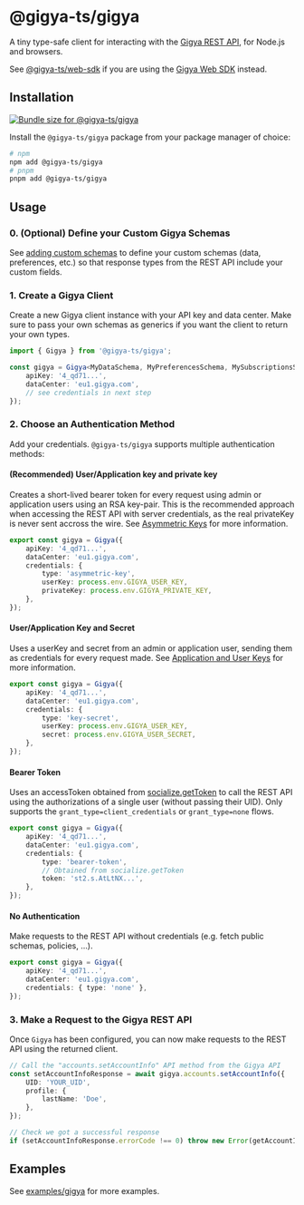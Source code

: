 # @gigya-ts/gigya

A tiny type-safe client for interacting with the [Gigya REST API](https://help.sap.com/docs/SAP_CUSTOMER_DATA_CLOUD/8b8d6fffe113457094a17701f63e3d6a/416d906d70b21014bbc5a10ce4041860.html), for Node.js and browsers.

See [@gigya-ts/web-sdk](/packages/web-sdk/README.md) if you are using the [Gigya Web SDK](https://help.sap.com/docs/SAP_CUSTOMER_DATA_CLOUD/8b8d6fffe113457094a17701f63e3d6a/417f6b5e70b21014bbc5a10ce4041860.html) instead.

## Installation

<a href="https://pkg-size.dev/@gigya-ts/gigya"><img src="https://pkg-size.dev/badge/bundle/3415" title="Bundle size for @gigya-ts/gigya"></a>

Install the `@gigya-ts/gigya` package from your package manager of choice:

```bash
# npm
npm add @gigya-ts/gigya
# pnpm
pnpm add @gigya-ts/gigya
```

## Usage

### 0. (Optional) Define your Custom Gigya Schemas

See [adding custom schemas](/docs/adding-custom-schemas.md) to define your custom schemas (data, preferences, etc.) so that response types from the REST API include your custom fields.

### 1. Create a Gigya Client

Create a new Gigya client instance with your API key and data center. Make sure to pass your own schemas as generics if you want the client to return your own types.

```typescript
import { Gigya } from '@gigya-ts/gigya';

const gigya = Gigya<MyDataSchema, MyPreferencesSchema, MySubscriptionsSchema>({
    apiKey: '4_qd71...',
    dataCenter: 'eu1.gigya.com',
    // see credentials in next step
});
```

### 2. Choose an Authentication Method

Add your credentials. `@gigya-ts/gigya` supports multiple authentication methods:

#### (Recommended) User/Application key and private key

Creates a short-lived bearer token for every request using admin or application users using an RSA key-pair. This is the recommended approach when accessing the REST API with server credentials, as the real privateKey is never sent accross the wire. See [Asymmetric Keys](https://help.sap.com/docs/SAP_CUSTOMER_DATA_CLOUD/8b8d6fffe113457094a17701f63e3d6a/4eb8307555d24988a5a3c542b65ccf77.html) for more information.

```typescript
export const gigya = Gigya({
    apiKey: '4_qd71...',
    dataCenter: 'eu1.gigya.com',
    credentials: {
        type: 'asymmetric-key',
        userKey: process.env.GIGYA_USER_KEY,
        privateKey: process.env.GIGYA_PRIVATE_KEY,
    },
});
```

#### User/Application Key and Secret

Uses a userKey and secret from an admin or application user, sending them as credentials for every request made. See [Application and User Keys](https://help.sap.com/docs/SAP_CUSTOMER_DATA_CLOUD/8b8d6fffe113457094a17701f63e3d6a/6d7bed554d8b4cf09a16faadd5519d1b.html) for more information.

```typescript
export const gigya = Gigya({
    apiKey: '4_qd71...',
    dataCenter: 'eu1.gigya.com',
    credentials: {
        type: 'key-secret',
        userKey: process.env.GIGYA_USER_KEY,
        secret: process.env.GIGYA_USER_SECRET,
    },
});
```

#### Bearer Token

Uses an accessToken obtained from [socialize.getToken](https://help.sap.com/docs/SAP_CUSTOMER_DATA_CLOUD/8b8d6fffe113457094a17701f63e3d6a/4175c2f570b21014bbc5a10ce4041860.html) to call the REST API using the authorizations of a single user (without passing their UID). Only supports the `grant_type=client_credentials` or `grant_type=none` flows.

```typescript
export const gigya = Gigya({
    apiKey: '4_qd71...',
    dataCenter: 'eu1.gigya.com',
    credentials: {
        type: 'bearer-token',
        // Obtained from socialize.getToken
        token: 'st2.s.AtLtNX...',
    },
});
```

#### No Authentication

Make requests to the REST API without credentials (e.g. fetch public schemas, policies, ...).

```typescript
export const gigya = Gigya({
    apiKey: '4_qd71...',
    dataCenter: 'eu1.gigya.com',
    credentials: { type: 'none' },
});
```

### 3. Make a Request to the Gigya REST API

Once `Gigya` has been configured, you can now make requests to the REST API using the returned client.

```typescript
// Call the "accounts.setAccountInfo" API method from the Gigya API
const setAccountInfoResponse = await gigya.accounts.setAccountInfo({
    UID: 'YOUR_UID',
    profile: {
        lastName: 'Doe',
    },
});

// Check we got a successful response
if (setAccountInfoResponse.errorCode !== 0) throw new Error(getAccountInfoResponse.errorMessage);
```

## Examples

See [examples/gigya](/examples/gigya/) for more examples.
